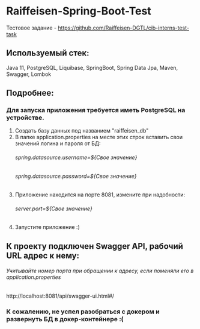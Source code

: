 # Raiffeisen-Spring-Boot-Test

Тестовое задание - https://github.com/Raiffeisen-DGTL/cib-interns-test-task

## Используемый стек:
Java 11, PostgreSQL, Liquibase, SpringBoot, Spring Data Jpa, Maven, Swagger, Lombok

## Подробнее:
### Для запуска приложения требуется иметь PostgreSQL на устройстве.
1. Создать базу данных под названием "raiffeisen_db"
2. В папке application.properties на месте этих строк вставить свои значений логина и пароля от БД:
      ###### spring.datasource.username=${Свое значение} 
      ###### spring.datasource.password=${Свое значение} 
3. Приложение находится на порте 8081, измените при надобности:
      ###### server.port=${Свое значение}
4. Запустите приложение :)

## К проекту подключен Swagger API, рабочий URL адрес к нему:
###### Учитывайте номер порта при обращении к адресу, если поменяли его в application.properties
http://localhost:8081/api/swagger-ui.html#/

### К сожалению, не успел разобраться с докером и развернуть БД в докер-контейнере :(

